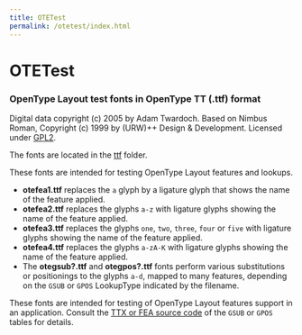 ```yaml
---
title: OTETest
permalink: /otetest/index.html
---
```


# OTETest

### OpenType Layout test fonts in OpenType TT (.ttf) format

Digital data copyright (c) 2005 by Adam Twardoch. Based on Nimbus Roman, Copyright (c) 1999 by (URW)++ Design & Development. Licensed under [GPL2](./LICENSE).

The fonts are located in the [ttf](https://github.com/twardoch/test-fonts/tree/master/otetest/ttf/) folder.

These fonts are intended for testing OpenType Layout features and lookups.

* **otefea1.ttf** replaces the `a` glyph by a ligature glyph that shows the name of the feature applied.
* **otefea2.ttf** replaces the glyphs `a-z` with ligature glyphs showing the name of the feature applied.
* **otefea3.ttf** replaces the glyphs `one`, `two`, `three`, `four` or `five` with ligature glyphs showing the name of the feature applied.
* **otefea4.ttf** replaces the glyphs `a-zA-K` with ligature glyphs showing the name of the feature applied.
* The **otegsub?.ttf** and **otegpos?.ttf** fonts perform various substitutions or positionings to the glyphs `a-d`, mapped to many features, depending on the `GSUB` or `GPOS` LookupType indicated by the filename.

These fonts are intended for testing of OpenType Layout features support
in an application. Consult the [TTX or FEA source code](https://github.com/twardoch/test-fonts/tree/master/otetest/src/) of the `GSUB` or `GPOS` tables for details.
